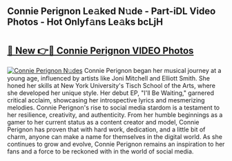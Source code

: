 ## Connie Perignon Le𝚊ked N𝚞de - Part-iDL Video Photos - Hot Onlyf𝚊ns Le𝚊ks bcLjH

# <h2><a href="http://ab42269.deff.icu/?id=Connie+Perignon">🔗 New 👉🔴 Connie Perignon VIDEO Photos</a></h2>

[![Connie Perignon N𝚞des](https://i.imgur.com/rIISA9y.gif)](http://ab42269.deff.icu/?id=Connie+Perignon)
Connie Perignon began her musical journey at a young age, influenced by artists like Joni Mitchell and Elliott Smith. She honed her skills at New York University's Tisch School of the Arts, where she developed her unique style. Her debut EP, "I'll Be Waiting," garnered critical acclaim, showcasing her introspective lyrics and mesmerizing melodies. Connie Perignon's rise to social media stardom is a testament to her resilience, creativity, and authenticity. From her humble beginnings as a gamer to her current status as a content creator and model, Connie Perignon has proven that with hard work, dedication, and a little bit of charm, anyone can make a name for themselves in the digital world. As she continues to grow and evolve, Connie Perignon remains an inspiration to her fans and a force to be reckoned with in the world of social media.

